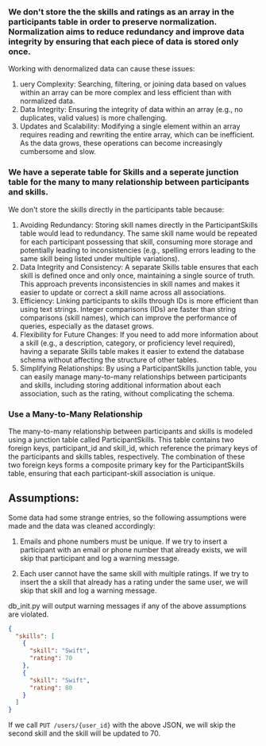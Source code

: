 ### We don't store the the skills and ratings as an array in the participants table in order to preserve normalization. Normalization aims to reduce redundancy and improve data integrity by ensuring that each piece of data is stored only once.

Working with denormalized data can cause these issues:

1. uery Complexity: Searching, filtering, or joining data based on values within an array can be more complex and less efficient than with normalized data.
2. Data Integrity: Ensuring the integrity of data within an array (e.g., no duplicates, valid values) is more challenging.
3. Updates and Scalability: Modifying a single element within an array requires reading and rewriting the entire array, which can be inefficient. As the data grows, these operations can become increasingly cumbersome and slow.

### We have a seperate table for Skills and a seperate junction table for the many to many relationship between participants and skills.

We don't store the skills directly in the participants table because:

1. Avoiding Redundancy: Storing skill names directly in the ParticipantSkills table would lead to redundancy. The same skill name would be repeated for each participant possessing that skill, consuming more storage and potentially leading to inconsistencies (e.g., spelling errors leading to the same skill being listed under multiple variations).
2. Data Integrity and Consistency: A separate Skills table ensures that each skill is defined once and only once, maintaining a single source of truth. This approach prevents inconsistencies in skill names and makes it easier to update or correct a skill name across all associations.
3. Efficiency: Linking participants to skills through IDs is more efficient than using text strings. Integer comparisons (IDs) are faster than string comparisons (skill names), which can improve the performance of queries, especially as the dataset grows.
4. Flexibility for Future Changes: If you need to add more information about a skill (e.g., a description, category, or proficiency level required), having a separate Skills table makes it easier to extend the database schema without affecting the structure of other tables.
5. Simplifying Relationships: By using a ParticipantSkills junction table, you can easily manage many-to-many relationships between participants and skills, including storing additional information about each association, such as the rating, without complicating the schema.

### Use a Many-to-Many Relationship

The many-to-many relationship between participants and skills is modeled using a junction table called ParticipantSkills. This table contains two foreign keys, participant_id and skill_id, which reference the primary keys of the participants and skills tables, respectively. The combination of these two foreign keys forms a composite primary key for the ParticipantSkills table, ensuring that each participant-skill association is unique.

## Assumptions:

Some data had some strange entries, so the following assumptions were made and the data was cleaned accordingly:

1. Emails and phone numbers must be unique. If we try to insert a participant with an email or phone number that already exists, we will skip that participant and log a warning message.

2. Each user cannot have the same skill with multiple ratings. If we try to insert the a skill that already has a rating under the same user, we will skip that skill and log a warning message.

db_init.py will output warning messages if any of the above assumptions are violated.

```json
{
  "skills": [
    {
      "skill": "Swift",
      "rating": 70
    },
    {
      "skill": "Swift",
      "rating": 80
    }
  ]
}
```

If we call `PUT /users/{user_id}` with the above JSON, we will skip the second skill and the skill will be updated to 70.
